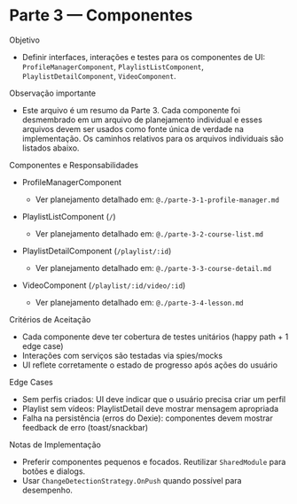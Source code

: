 # Parte 3 — Componentes

Objetivo
- Definir interfaces, interações e testes para os componentes de UI: `ProfileManagerComponent`, `PlaylistListComponent`, `PlaylistDetailComponent`, `VideoComponent`.

Observação importante
- Este arquivo é um resumo da Parte 3. Cada componente foi desmembrado em um arquivo de planejamento individual e esses arquivos devem ser usados como fonte única de verdade na implementação. Os caminhos relativos para os arquivos individuais são listados abaixo.

Componentes e Responsabilidades
- ProfileManagerComponent
  - Ver planejamento detalhado em: `@./parte-3-1-profile-manager.md`

- PlaylistListComponent (`/`)
  - Ver planejamento detalhado em: `@./parte-3-2-course-list.md`

- PlaylistDetailComponent (`/playlist/:id`)
  - Ver planejamento detalhado em: `@./parte-3-3-course-detail.md`

- VideoComponent (`/playlist/:id/video/:id`)
  - Ver planejamento detalhado em: `@./parte-3-4-lesson.md`

Critérios de Aceitação
- Cada componente deve ter cobertura de testes unitários (happy path + 1 edge case)
- Interações com serviços são testadas via spies/mocks
- UI reflete corretamente o estado de progresso após ações do usuário

Edge Cases
- Sem perfis criados: UI deve indicar que o usuário precisa criar um perfil
- Playlist sem vídeos: PlaylistDetail deve mostrar mensagem apropriada
- Falha na persistência (erros do Dexie): componentes devem mostrar feedback de erro (toast/snackbar)

Notas de Implementação
- Preferir componentes pequenos e focados. Reutilizar `SharedModule` para botões e dialogs.
- Usar `ChangeDetectionStrategy.OnPush` quando possível para desempenho.

